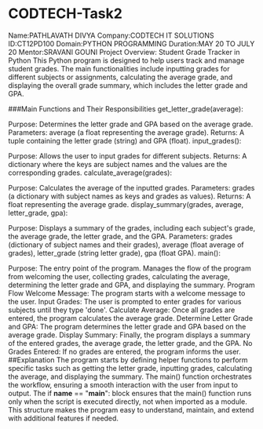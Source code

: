 # CODTECH-Task2
Name:PATHLAVATH DIVYA
Company:CODTECH IT SOLUTIONS
ID:CT12PD100
Domain:PYTHON PROGRAMMING
Duration:MAY 20 TO JULY 20
Mentor:SRAVANI GOUNI
Project Overview: Student Grade Tracker in Python
This Python program is designed to help users track and manage student grades. The main functionalities include inputting grades for different subjects or assignments, calculating the average grade, and displaying the overall grade summary, which includes the letter grade and GPA.

###Main Functions and Their Responsibilities
get_letter_grade(average):

Purpose: Determines the letter grade and GPA based on the average grade.
Parameters: average (a float representing the average grade).
Returns: A tuple containing the letter grade (string) and GPA (float).
input_grades():

Purpose: Allows the user to input grades for different subjects.
Returns: A dictionary where the keys are subject names and the values are the corresponding grades.
calculate_average(grades):

Purpose: Calculates the average of the inputted grades.
Parameters: grades (a dictionary with subject names as keys and grades as values).
Returns: A float representing the average grade.
display_summary(grades, average, letter_grade, gpa):

Purpose: Displays a summary of the grades, including each subject's grade, the average grade, the letter grade, and the GPA.
Parameters:
grades (dictionary of subject names and their grades),
average (float average of grades),
letter_grade (string letter grade),
gpa (float GPA).
main():

Purpose: The entry point of the program. Manages the flow of the program from welcoming the user, collecting grades, calculating the average, determining the letter grade and GPA, and displaying the summary.
Program Flow
Welcome Message: The program starts with a welcome message to the user.
Input Grades: The user is prompted to enter grades for various subjects until they type 'done'.
Calculate Average: Once all grades are entered, the program calculates the average grade.
Determine Letter Grade and GPA: The program determines the letter grade and GPA based on the average grade.
Display Summary: Finally, the program displays a summary of the entered grades, the average grade, the letter grade, and the GPA.
No Grades Entered: If no grades are entered, the program informs the user.
##Explanation
The program starts by defining helper functions to perform specific tasks such as getting the letter grade, inputting grades, calculating the average, and displaying the summary.
The main() function orchestrates the workflow, ensuring a smooth interaction with the user from input to output.
The if __name__ == "__main__": block ensures that the main() function runs only when the script is executed directly, not when imported as a module.
This structure makes the program easy to understand, maintain, and extend with additional features if needed.
